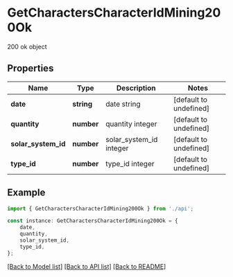 # GetCharactersCharacterIdMining200Ok

200 ok object

## Properties

Name | Type | Description | Notes
------------ | ------------- | ------------- | -------------
**date** | **string** | date string | [default to undefined]
**quantity** | **number** | quantity integer | [default to undefined]
**solar_system_id** | **number** | solar_system_id integer | [default to undefined]
**type_id** | **number** | type_id integer | [default to undefined]

## Example

```typescript
import { GetCharactersCharacterIdMining200Ok } from './api';

const instance: GetCharactersCharacterIdMining200Ok = {
    date,
    quantity,
    solar_system_id,
    type_id,
};
```

[[Back to Model list]](../README.md#documentation-for-models) [[Back to API list]](../README.md#documentation-for-api-endpoints) [[Back to README]](../README.md)
